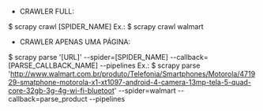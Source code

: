- CRAWLER FULL:

$ scrapy crawl [SPIDER_NAME]
Ex.:
    $ scrapy crawl walmart

- CRAWLER APENAS UMA PÁGINA:

$ scrapy parse '[URL]' --spider=[SPIDER_NAME] --callback=[PARSE_CALLBACK_NAME] --pipelines
Ex.:
    $ scrapy parse 'http://www.walmart.com.br/produto/Telefonia/Smartphones/Motorola/471929-smatphone-motorola-x1-xt1097-android-4-camera-13mp-tela-5-quad-core-32gb-3g-4g-wi-fi-bluetoot' --spider=walmart --callback=parse_product --pipelines
